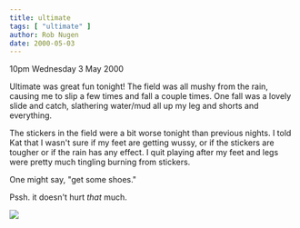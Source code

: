 ```yaml
---
title: ultimate
tags: [ "ultimate" ]
author: Rob Nugen
date: 2000-05-03
---
```


<p class=date>10pm Wednesday 3 May 2000</p>

<p>Ultimate was great fun tonight!  The field was all mushy from the rain, causing me to slip a few times and fall a couple times.  One fall was a lovely slide and catch, slathering water/mud all up my leg and shorts and everything.  

<p>The stickers in the field were a bit worse tonight than previous nights.  I told Kat that I wasn't sure if my feet are getting wussy, or if the stickers are tougher or if the rain has any effect.  I quit playing after my feet and legs were pretty much tingling burning from stickers.

<p>One might say, "get some shoes."

<p>Pssh.  it doesn't hurt <em>that</em> much.

<p><img src="/images/rob/wL-ROB.gif">

